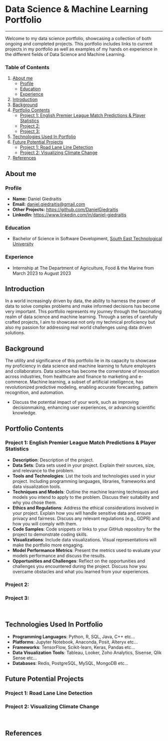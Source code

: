 # Data Science & Machine Learning Portfolio

---

Welcome to my data science portfolio, showcasing a collection of both ongoing and completed projects. This portfolio includes links to current projects in my portfolio as well as examples of my hands on experience in the different fields of Data Science and Machine Learning.

### Table of Contents

1. [About me](#About-Me)
   - [Profile](#Profile)
   - [Education](#Education)
   - [Experience](#Experience)
2. [Introduction](#Introduction)
3. [Background](#Background)
4. [Portfolio Contents](#Portfolio-Contents)
   - [Project 1: English Premier League Match Predictions & Player Statistics](#Project-1-English-Premier-League-Match-Predictions-&-Player-Statistics)
   - [Project 2: ](#Project-2)
   - [Project 3: ](#Project-3)
5. [Technologies Used In Portfolio](#Technologies-Used-In-Portfolio)
6. [Future Potential Projects](#Future-Potential-Projects)
   - [Project 1: Road Lane Line Detection](#Project-1-Road-Lane-Line-Detection)
   - [Project 2: Visualizing Climate Change](#Project-2-Visualizing-Climate-Change)
8. [References](#References)


## About me  
   ### Profile
   - **Name:** Daniel Giedraitis
   - **Email:** daniel.giedraitis@gmail.com
   - **Other Projects:** https://github.com/DanielGiedraitis
   - **LinkedIn:** https://www.linkedin.com/in/daniel-giedraitis

   ### Education 
   - Bachelor of Science in Software Development, [South East Technological University](https://www.setu.ie/)
      
   ### Experience
   - Internship at The Department of Agriculture, Food & the Marine from March 2023 to August 2023

     
## Introduction
In a world increasingly driven by data, the ability to harness the power of data to solve complex problems and make informed decisions has become very important. This portfolio represents my journey through the fascinating realm of data science and machine learning. Through a series of carefully crafted projects, I aim to showcase not only my technical proficiency but also my passion for addressing real world challenges using data driven solutions.


## Background
The utility and significance of this portfolio lie in its capacity to showcase my proficiency in data science and machine learning to future employers and collaborators. Data science has become the cornerstone of innovation across industries, from healthcare and finance to marketing and e-commerce. Machine learning, a subset of artificial intelligence, has revolutionized predictive modeling, enabling accurate forecasting, pattern recognition, and automation.
- Discuss the potential impact of your work, such as improving decisionmaking, enhancing user experiences, or advancing scientific knowledge.


## Portfolio Contents

### Project 1: English Premier League Match Predictions & Player Statistics 

- **Description**: Description of the project.
- **Data Sets**: Data sets used in your project. Explain their sources, size, and relevance to the problem.
- **Tools and Technologies**: List the tools and technologies used in your project. Including programming languages, libraries, frameworks and data visualization tools.
- **Techniques and Models**: Outline the machine learning techniques and models you intend to apply to the problem. Discuss their suitability and why you chose them.
- **Ethics and Regulations**: Address the ethical considerations involved in your project. Explain how you will handle sensitive data and ensure privacy and fairness. Discuss any relevant regulations (e.g., GDPR) and how you will comply with them.
- **Code Samples**: Code snippets or links to your GitHub repository for the project to demonstrate coding skills.
- **Visualizations**: Include data visualizations. Visual representations will make the portfolio more engaging.
- **Model Performance Metrics**: Present the metrics used to evaluate your models performance and discuss the results.
- **Opportunities and Challenges**: Reflect on the opportunities and challenges you encountered during the project. Discuss how you overcame obstacles and what you learned from your experiences.


### Project 2:


### Project 3:

<br>

## Technologies Used In Portfolio
- **Programming Languages**: Python, R, SQL, Java, C++ etc...
- **Platforms**: Jupyter Notebook, Anaconda, Posit, Alteryx etc...
- **Frameworks**: TensorFlow, Scikit-learn, Keras, Pandas etc...
- **Data Visualization Tools**: Tableau, Looker, Zoho Analytics, Sisense, Qlik Sense etc...
- **Databases**: Redis, PostgreSQL, MySQL, MongoDB etc...


## Future Potential Projects


### Project 1: Road Lane Line Detection 


### Project 2: Visualizing Climate Change

<br>

## References



 


